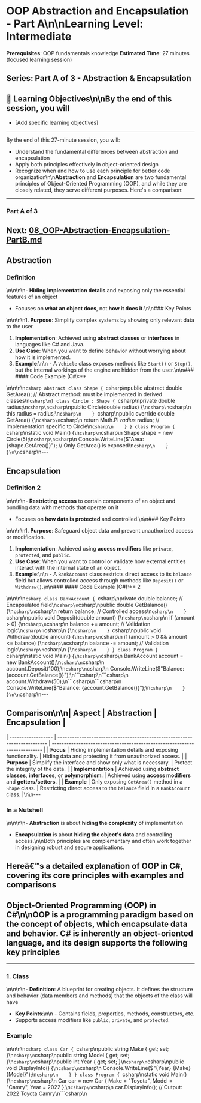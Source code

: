 # OOP Abstraction and Encapsulation - Part A\n\n**Learning Level**: Intermediate

**Prerequisites**: OOP fundamentals knowledge
**Estimated Time**: 27 minutes (focused learning session)

## **Series**: Part A of 3 - Abstraction & Encapsulation

## 🎯 Learning Objectives\n\nBy the end of this session, you will

- [Add specific learning objectives]

---
By the end of this 27-minute session, you will:

- Understand the fundamental differences between abstraction and encapsulation
- Apply both principles effectively in object-oriented design
- Recognize when and how to use each principle for better code organization\n\n**Abstraction** and **Encapsulation** are two fundamental principles of Object-Oriented Programming (OOP), and while they are closely related, they serve different purposes. Here's a comparison:

---

### Part A of 3

## Next: [08_OOP-Abstraction-Encapsulation-PartB.md](08_OOP-Abstraction-Encapsulation-PartB.md)

## **Abstraction**

### Definition

\n\n\n\n- **Hiding implementation details** and exposing only the essential features of an object

- Focuses on **what an object does**, not **how it does it**.\n\n### Key Points

\n\n\n\n1. **Purpose**: Simplify complex systems by showing only relevant data to the user.

1. **Implementation**: Achieved using **abstract classes** or **interfaces** in languages like C# and Java.
1. **Use Case**: When you want to define behavior without worrying about how it is implemented.
1. **Example**:\n\n   - A `Vehicle` class exposes methods like `Start()` or `Stop()`, but the internal workings of the engine are hidden from the user.\n\n### #### Code Example (C#):**

\n\n\n\n```csharp
abstract class Shape {
```csharp\npublic abstract double GetArea(); // Abstract method: must be implemented in derived classes\n```csharp\n}
class Circle : Shape {
```csharp\nprivate double radius;\n```csharp\n```csharp\npublic Circle(double radius) {\n```csharp\n```csharp\n    this.radius = radius;\n```csharp\n    }
```csharp\npublic override double GetArea() {\n```csharp\n```csharp\n    return Math.PI *radius* radius; // Implementation specific to Circle\n```csharp\n    }
}
class Program {
```csharp\nstatic void Main() {\n```csharp\n```csharp\n    Shape shape = new Circle(5);\n```csharp\n```csharp\n    Console.WriteLine($"Area: {shape.GetArea()}"); // Only GetArea() is exposed\n```csharp\n    }
}\n\n```csharp\n---

## **Encapsulation**

### Definition 2

\n\n\n\n- **Restricting access** to certain components of an object and bundling data with methods that operate on it

- Focuses on **how data is protected** and controlled.\n\n### Key Points

\n\n\n\n1. **Purpose**: Safeguard object data and prevent unauthorized access or modification.

1. **Implementation**: Achieved using **access modifiers** like `private`, `protected`, and `public`.
1. **Use Case**: When you want to control or validate how external entities interact with the internal state of an object.
1. **Example**:\n\n   - A `BankAccount` class restricts direct access to its `balance` field but allows controlled access through methods like `Deposit()` or `Withdraw()`.\n\n### #### Code Example (C#):** 2

\n\n\n\n```csharp
class BankAccount {
```csharp\nprivate double balance; // Encapsulated field\n```csharp\n```csharp\npublic double GetBalance() {\n```csharp\n```csharp\n    return balance; // Controlled access\n```csharp\n    }
```csharp\npublic void Deposit(double amount) {\n```csharp\n```csharp\n    if (amount > 0) {\n```csharp\n```csharp\n        balance += amount; // Validation logic\n```csharp\n```csharp\n    }\n```csharp\n    }
```csharp\npublic void Withdraw(double amount) {\n```csharp\n```csharp\n    if (amount > 0 && amount <= balance) {\n```csharp\n```csharp\n        balance -= amount; // Validation logic\n```csharp\n```csharp\n    }\n```csharp\n    }
}
class Program {
```csharp\nstatic void Main() {\n```csharp\n```csharp\n    BankAccount account = new BankAccount();\n```csharp\n```csharp\n    account.Deposit(100);\n```csharp\n```csharp\n    Console.WriteLine($"Balance: {account.GetBalance()}");\n```csharp\n```csharp\n    account.Withdraw(50);\n```csharp\n```csharp\n    Console.WriteLine($"Balance: {account.GetBalance()}");\n```csharp\n    }
}\n\n```csharp\n---

## **Comparison**\n\n| Aspect             | **Abstraction**                                                           | **Encapsulation**                                                          |

| ------------------ | ------------------------------------------------------------------------- | -------------------------------------------------------------------------- |
| **Focus**          | Hiding implementation details and exposing functionality.                 | Hiding data and protecting it from unauthorized access.                    |
| **Purpose**        | Simplify the interface and show only what is necessary.                   | Protect the integrity of the data.                                         |
| **Implementation** | Achieved using **abstract classes**, **interfaces**, or **polymorphism**. | Achieved using **access modifiers** and **getters/setters**.               |
| **Example**        | Only exposing `GetArea()` method in a `Shape` class.                      | Restricting direct access to the `balance` field in a `BankAccount` class. |\n\n---

### **In a Nutshell**

\n\n\n\n- **Abstraction** is about **hiding the complexity** of implementation

- **Encapsulation** is about **hiding the object's data** and controlling access.\n\nBoth principles are complementary and often work together in designing robust and secure applications.

## Hereâ€™s a detailed explanation of **OOP in C#**, covering its core principles with examples and comparisons

## **Object-Oriented Programming (OOP) in C#**\n\nOOP is a programming paradigm based on the concept of objects, which encapsulate data and behavior. C# is inherently an object-oriented language, and its design supports the following key principles

---

### **1. Class**

\n\n\n\n- **Definition**: A blueprint for creating objects. It defines the structure and behavior (data members and methods) that the objects of the class will have

- **Key Points**:\n\n  - Contains fields, properties, methods, constructors, etc.
- Supports access modifiers like `public`, `private`, and `protected`.

### **Example**

\n\n\n\n```csharp
class Car {
```csharp\npublic string Make { get; set; }\n```csharp\n```csharp\npublic string Model { get; set; }\n```csharp\n```csharp\npublic int Year { get; set; }\n```csharp\n```csharp\npublic void DisplayInfo() {\n```csharp\n```csharp\n    Console.WriteLine($"{Year} {Make} {Model}");\n```csharp\n    }
}
class Program {
```csharp\nstatic void Main() {\n```csharp\n```csharp\n    Car car = new Car { Make = "Toyota", Model = "Camry", Year = 2022 };\n```csharp\n```csharp\n    car.DisplayInfo(); // Output: 2022 Toyota Camry\n```csharp\n
